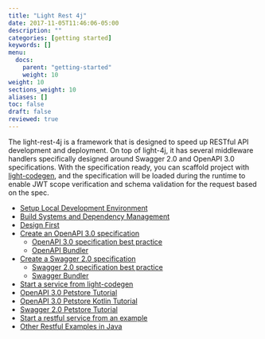 ```yaml
---
title: "Light Rest 4j"
date: 2017-11-05T11:46:06-05:00
description: ""
categories: [getting started]
keywords: []
menu:
  docs:
    parent: "getting-started"
    weight: 10
weight: 10
sections_weight: 10
aliases: []
toc: false
draft: false
reviewed: true
---
```


The light-rest-4j is a framework that is designed to speed up RESTful API development and deployment. On top of light-4j, it has several middleware handlers specifically designed around Swagger 2.0 and OpenAPI 3.0 specifications. With the specification ready, you can scaffold project with [light-codegen][], and the specification will be loaded during the runtime to enable JWT scope verification and schema validation for the request based on the spec. 

- [Setup Local Development Environment](/getting-started/environment/) 
- [Build Systems and Dependency Management](/getting-started/build-dependency/)
- [Design First](/design/design-first/)
- [Create an OpenAPI 3.0 specification](/development/spec/openapi/)
  * [OpenAPI 3.0 specification best practice](/development/best-practices/openapi3/)
  * [OpenAPI Bundler](https://github.com/networknt/openapi-bundler)
- [Create a Swagger 2.0 specification](/development/spec/swagger/)
  * [Swagger 2.0 specification best practice](/development/best-practices/swagger2/)
  * [Swagger Bundler](https://github.com/networknt/swagger-bundler)
- [Start a service from light-codegen](/getting-started/rest-light-codegen/)
- [OpenAPI 3.0 Petstore Tutorial](/tutorial/rest/openapi/petstore/)
- [OpenAPI 3.0 Petstore Kotlin Tutorial](/tutorial/kotlin/openapi/petstore-kotlin/)
- [Swagger 2.0 Petstore Tutorial](/tutorial/rest/swagger/petstore/)
- [Start a restful service from an example](/getting-started/start-rest-example/)
- [Other Restful Examples in Java](/example/rest/)


[light-codegen]: /tool/light-codegen/
[design-driven]: /design/design-first/

